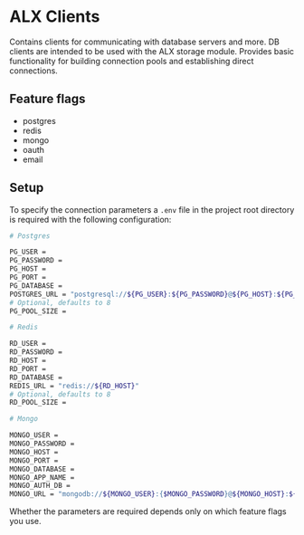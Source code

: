 # ALX Clients

Contains clients for communicating with database servers and more. DB clients are intended to be used with the ALX storage module.
Provides basic functionality for building connection pools and establishing direct connections.

## Feature flags

- postgres
- redis
- mongo
- oauth
- email

## Setup

To specify the connection parameters a `.env` file in the project root directory is required with the following configuration:

```bash
# Postgres

PG_USER =
PG_PASSWORD =
PG_HOST =
PG_PORT =
PG_DATABASE =
POSTGRES_URL = "postgresql://${PG_USER}:${PG_PASSWORD}@${PG_HOST}:${PG_PORT}/${PG_DATABASE}"
# Optional, defaults to 8
PG_POOL_SIZE =

# Redis

RD_USER =
RD_PASSWORD =
RD_HOST =
RD_PORT =
RD_DATABASE =
REDIS_URL = "redis://${RD_HOST}"
# Optional, defaults to 8
RD_POOL_SIZE = 

# Mongo

MONGO_USER =
MONGO_PASSWORD =
MONGO_HOST =
MONGO_PORT =
MONGO_DATABASE =
MONGO_APP_NAME =
MONGO_AUTH_DB =
MONGO_URL = "mongodb://${MONGO_USER}:{$MONGO_PASSWORD}@${MONGO_HOST}:${MONGO_PORT}/${MONGO_DATABASE}?authSource=${MONGO_AUTH_DB}"
```

Whether the parameters are required depends only on which feature flags you use.
